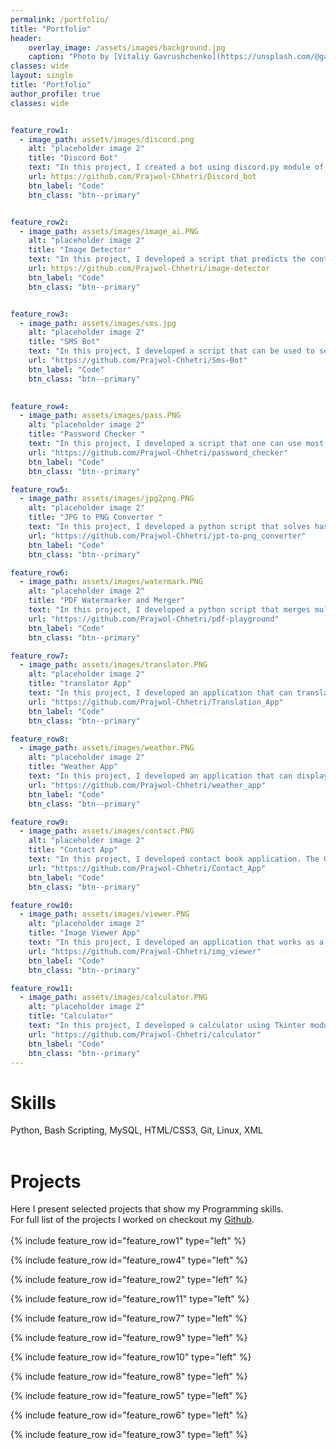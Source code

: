 ```yaml
---
permalink: /portfolio/
title: "Portfolio"
header:
    overlay_image: /assets/images/background.jpg
    caption: "Photo by [Vitaliy Gavrushchenko](https://unsplash.com/@gavrushchenko) on [Unsplash](https://unsplash.com)"
classes: wide
layout: single
title: "Portfolio"
author_profile: true
classes: wide


feature_row1:
  - image_path: assets/images/discord.png
    alt: "placeholder image 2"
    title: "Discord Bot"
    text: "In this project, I created a bot using discord.py module of python. This bot scrapes real time data from NEPSE's official website and presents to user in readable format. User can use various commands like knowing current status of market, top gainers or losers or also real time details of certain scripts. The bot is developed using discord py module along with Beautiful Soup to scrape real time data from NEPSE's official website. Than to keep the bot alive I've used Flask to create a server and run the code in my repl account. The created server is continuously pinged every five minutes through [Uptime Robot](https://uptimerobot.com/) which helps to keep the server alive in repl."
    url: https://github.com/Prajwol-Chhetri/Discord_bot
    btn_label: "Code"
    btn_class: "btn--primary"


feature_row2:
  - image_path: assets/images/image_ai.PNG
    alt: "placeholder image 2"
    title: "Image Detector"
    text: "In this project, I developed a script that predicts the content in the image. Using open CV module of python implementing this script was pretty easy."
    url: https://github.com/Prajwol-Chhetri/image-detector
    btn_label: "Code"
    btn_class: "btn--primary"


feature_row3:
  - image_path: assets/images/sms.jpg
    alt: "placeholder image 2"
    title: "SMS Bot"
    text: "In this project, I developed a script that can be used to send sms to one's phone number. I used twwilio API to send message. This script can be pretty handy and the possibilities to use it are endless."
    url: "https://github.com/Prajwol-Chhetri/Sms-Bot"
    btn_label: "Code"
    btn_class: "btn--primary"
    

feature_row4:
  - image_path: assets/images/pass.PNG
    alt: "placeholder image 2"
    title: "Password Checker "
    text: "In this project, I developed a script that one can use most securely to check if their password has been hacked. Many big companies get hacked with data breaches and passwords get leaked all the time. We can check if our password has been leaked through [haveibeenpwned](https://haveibeenpwned.com/) but entering our password in another website to check it is not a wise idea. So, I used API provided by [haveibeenpwned](https://haveibeenpwned.com/). The API checks the password through K-anonymity technique so we hash the password and send it to the api through this technique without worrying about the security. The script than returns the number of times the password has been found."
    url: "https://github.com/Prajwol-Chhetri/password_checker"
    btn_label: "Code"
    btn_class: "btn--primary"

feature_row5:
  - image_path: assets/images/jpg2png.PNG
    alt: "placeholder image 2"
    title: "JPG to PNG Converter "
    text: "In this project, I developed a python script that solves hassle to convert jpg images to png format. Converting multiple jpg format images to png format can be easily done with this module. I used PIL and OS module to convert and store the images. We can easily call this script through the command line by entering the path of the folder that contains images that need to be converted as first argument and path of the folder to store the converted images as second argument."
    url: "https://github.com/Prajwol-Chhetri/jpt-to-png_converter"
    btn_label: "Code"
    btn_class: "btn--primary"

feature_row6:
  - image_path: assets/images/watermark.PNG
    alt: "placeholder image 2"
    title: "PDF Watermarker and Merger"
    text: "In this project, I developed a python script that merges multiple pdf or watermarks the pdf file. Using PyPDF2 module this script can easily be called through command line. The pdf_merger.py merges multiple pdfs into one file. The pdf's that need to be merged are passed as arguments during running the script through the command line. The watermarker.py watermarks the pdf file that is passed as argument while running the script through the command line."
    url: "https://github.com/Prajwol-Chhetri/pdf-playground"
    btn_label: "Code"
    btn_class: "btn--primary"

feature_row7:
  - image_path: assets/images/translator.PNG
    alt: "placeholder image 2"
    title: "translator App"
    text: "In this project, I developed an application that can translate any text into any one of 89 languages of User's choice. The GUI for the application I built was developed using Tkinter module of python and the translation is done using google trans module which uses Google translator API to translate the text. The text that needs to be translated is entered in the first text box and the translated text is displayed in the translated box."
    url: "https://github.com/Prajwol-Chhetri/Translation_App"
    btn_label: "Code"
    btn_class: "btn--primary"

feature_row8:
  - image_path: assets/images/weather.PNG
    alt: "placeholder image 2"
    title: "Weather App"
    text: "In this project, I developed an application that can display the weather of any district of Nepal. To develop this application I used tkinter to create a GUI in which user can enter the name of the district he/she wishes to look. The weather of the district is fetched from [Nepal Weather API](https://nepal-weather-api.herokuapp.com/en/). The fetched data is parsed and displayed to the user."
    url: "https://github.com/Prajwol-Chhetri/weather_app"
    btn_label: "Code"
    btn_class: "btn--primary"

feature_row9:
  - image_path: assets/images/contact.PNG
    alt: "placeholder image 2"
    title: "Contact App"
    text: "In this project, I developed contact book application. The GUI is created with Tkinter. The user can store the details of the contact, edit certain record, delete a certain record or show stored records. The records are stored in the database using SQLLite3 module of python."
    url: "https://github.com/Prajwol-Chhetri/Contact_App"
    btn_label: "Code"
    btn_class: "btn--primary"

feature_row10:
  - image_path: assets/images/viewer.PNG
    alt: "placeholder image 2"
    title: "Image Viewer App"
    text: "In this project, I developed an application that works as a image Viewer. One can easily see the images in the images folder using this app. Buttons are added in the app to move to next image or go back to previous image or terminate the app. This app is developed using Tkinter and PIL module of python."
    url: "https://github.com/Prajwol-Chhetri/img_viewer"
    btn_label: "Code"
    btn_class: "btn--primary"

feature_row11:
  - image_path: assets/images/calculator.PNG
    alt: "placeholder image 2"
    title: "Calculator"
    text: "In this project, I developed a calculator using Tkinter module of python to create a simple gui based calculator. It can performs addition, subtraction, multiplication and division function."
    url: "https://github.com/Prajwol-Chhetri/calculator"
    btn_label: "Code"
    btn_class: "btn--primary"
---
```


# Skills
Python, Bash Scripting, MySQL, HTML/CSS3, Git, Linux, XML
<br>
<br>
# Projects
Here I present selected projects that show my Programming skills.  
For full list of the projects I worked on checkout my [Github](https://github.com/Prajwol-Chhetri).
<br>
<br>
{% include feature_row id="feature_row1" type="left" %}

{% include feature_row id="feature_row4" type="left" %}

{% include feature_row id="feature_row2" type="left" %}

{% include feature_row id="feature_row11" type="left" %}

{% include feature_row id="feature_row7" type="left" %}

{% include feature_row id="feature_row9" type="left" %}

{% include feature_row id="feature_row10" type="left" %}

{% include feature_row id="feature_row8" type="left" %}

{% include feature_row id="feature_row5" type="left" %}

{% include feature_row id="feature_row6" type="left" %}

{% include feature_row id="feature_row3" type="left" %}



